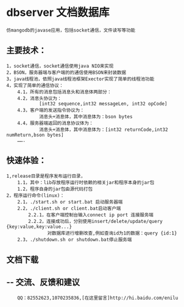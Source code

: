 dbserver 文档数据库
=============================================
	仿mangodb的javase应用，包括socket通信，文件读写等功能 
 
主要技术：
-----------------
	1，socket通信，socket通信使用java NIO来实现
	2，BSON，服务器端与客户端的的通信使用BSON来封装数据
	3，java线程池，依照java线程池框架Exector实现了简单的线程池功能
	4，实现了简单的通信协议：
		4.1，所有的消息包括消息头和消息体两部分：
		4.2，消息头协议为：
				[int32 sequence,int32 messageLen, int32 opCode]
		4.3，客户端的发送指令协议为：
				消息头+消息体，其中消息体为：bson bytes
		4.4，服务器端返回的消息协议体为：
		 		消息头+消息体，其中消息体为：[int32 returnCode,int32 numReturn,bson bytes] 
		…….
 	
快速体验：
-----------------
	
	1,release目录是程序发布运行目录，
		1.1，其中：lib存放程序运行时依赖的相关jar和程序本身的jar包
		1.2，程序自身的jar包由源代码打包
	2，程序运行命令(linux)：
		2.1，./start.sh or start.bat 启动服务器端
		2.2，./client.sh or client.bat启动客户端
			2.2.1，在客户端控制台输入connect ip port 连接服务端
			2.2.2，连接成功后，分别使用insert/delete/update/query {key:value,key:value...}
				   对数据库进行增删改查,例如查询id为1的数据：query {id:1}
		2.3，./shutdown.sh or shutdown.bat停止服务端
		 
				   
 
文档下载
--------
--
交流、反馈和建议
---------------
		QQ：82552623,1070235836,[在这里留言]http://hi.baidu.com/enilu


